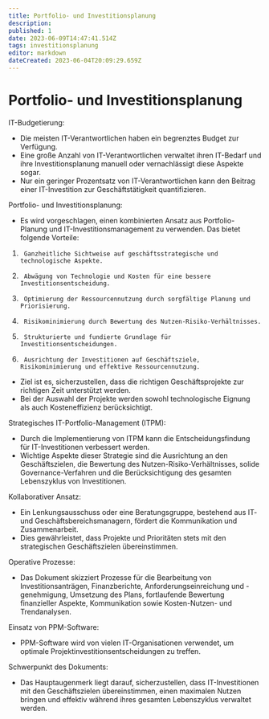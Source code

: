 ```yaml
---
title: Portfolio- und Investitionsplanung
description: 
published: 1
date: 2023-06-09T14:47:41.514Z
tags: investitionsplanung
editor: markdown
dateCreated: 2023-06-04T20:09:29.659Z
---
```


# Portfolio- und Investitionsplanung

IT-Budgetierung:
- Die meisten IT-Verantwortlichen haben ein begrenztes Budget zur Verfügung.
- Eine große Anzahl von IT-Verantwortlichen verwaltet ihren IT-Bedarf und ihre Investitionsplanung manuell oder vernachlässigt diese Aspekte sogar.
- Nur ein geringer Prozentsatz von IT-Verantwortlichen kann den Beitrag einer IT-Investition zur Geschäftstätigkeit quantifizieren.

Portfolio- und Investitionsplanung:
- Es wird vorgeschlagen, einen kombinierten Ansatz aus Portfolio-Planung und IT-Investitionsmanagement zu verwenden. Das bietet folgende Vorteile:

1. 		Ganzheitliche Sichtweise auf geschäftsstrategische und technologische Aspekte.
1. 		Abwägung von Technologie und Kosten für eine bessere Investitionsentscheidung.
1. 		Optimierung der Ressourcennutzung durch sorgfältige Planung und Priorisierung.
1. 		Risikominimierung durch Bewertung des Nutzen-Risiko-Verhältnisses.
1. 		Strukturierte und fundierte Grundlage für Investitionsentscheidungen.
1. 		Ausrichtung der Investitionen auf Geschäftsziele, Risikominimierung und effektive Ressourcennutzung.

- Ziel ist es, sicherzustellen, dass die richtigen Geschäftsprojekte zur richtigen Zeit unterstützt werden.
- Bei der Auswahl der Projekte werden sowohl technologische Eignung als auch Kosteneffizienz berücksichtigt.

Strategisches IT-Portfolio-Management (ITPM):
- Durch die Implementierung von ITPM kann die Entscheidungsfindung für IT-Investitionen verbessert werden.
- Wichtige Aspekte dieser Strategie sind die Ausrichtung an den Geschäftszielen, die Bewertung des Nutzen-Risiko-Verhältnisses, solide Governance-Verfahren und die Berücksichtigung des gesamten Lebenszyklus von Investitionen.

Kollaborativer Ansatz:
- Ein Lenkungsausschuss oder eine Beratungsgruppe, bestehend aus IT- und Geschäftsbereichsmanagern, fördert die Kommunikation und Zusammenarbeit.
- Dies gewährleistet, dass Projekte und Prioritäten stets mit den strategischen Geschäftszielen übereinstimmen.

Operative Prozesse:
- Das Dokument skizziert Prozesse für die Bearbeitung von Investitionsanträgen, Finanzberichte, Anforderungseinreichung und -genehmigung, Umsetzung des Plans, fortlaufende Bewertung finanzieller Aspekte, Kommunikation sowie Kosten-Nutzen- und Trendanalysen.

Einsatz von PPM-Software:
- PPM-Software wird von vielen IT-Organisationen verwendet, um optimale Projektinvestitionsentscheidungen zu treffen.

Schwerpunkt des Dokuments:
- Das Hauptaugenmerk liegt darauf, sicherzustellen, dass IT-Investitionen mit den Geschäftszielen übereinstimmen, einen maximalen Nutzen bringen und effektiv während ihres gesamten Lebenszyklus verwaltet werden.